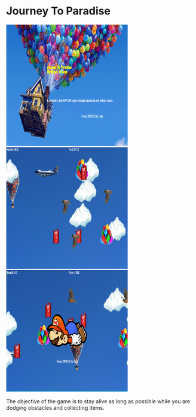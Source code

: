 <h1>Journey To Paradise</h1>
<img src="https://github.com/adai0789/Pygame-Project/blob/master/GamePlan/Splash%20Screen.PNG" width="325" height="325">
<img src="https://github.com/adai0789/Pygame-Project/blob/master/GamePlan/Gameplay.PNG" width="325" height="325">
<img src="https://github.com/adai0789/Pygame-Project/blob/master/GamePlan/GameOver.PNG" width="325" height="325">
<p>The objective of the game is to stay alive as long as possible while you are dodging obstacles and collecting items.</p>

